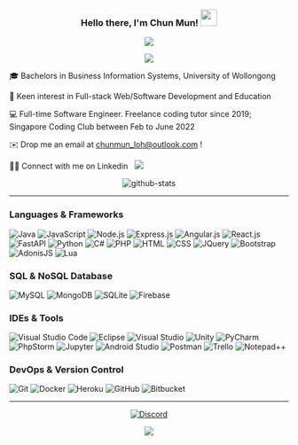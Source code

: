 <p align="center">
  <h3 align="center">Hello there, I'm Chun Mun! <img src="https://raw.githubusercontent.com/MartinHeinz/MartinHeinz/master/wave.gif" width="30px" height="30px"></h3>
</p>
<p align="center">
  <img src="https://readme-typing-svg.herokuapp.com/?font=consolas&center=true&duration=3000&color=5194f0&lines=I%27m%20a%20Fullstack%20Developer,;%20a%20Programming%20Tutor,;%20a%20Freelancer,;and%20a%20Lifelong%20Learner!">
</p>
<p align="center">
  <img src="https://komarev.com/ghpvc/?username=cmsamaaa" />
</p>

🎓 Bachelors in Business Information Systems, University of Wollongong

👀 Keen interest in Full-stack Web/Software Development and Education

💻 Full-time Software Engineer. Freelance coding tutor since 2019; Singapore Coding Club between Feb to June 2022

✉️ Drop me an email at chunmun_loh@outlook.com !

🤝🏻 Connect with me on Linkedin &nbsp; <a href="https://linkedin.com/in/lcm98" target="_blank">
  <img src="https://img.shields.io/badge/Loh%20Chun%20Mun-0077B5?style=for-the-badge&logo=linkedin&logoColor=white" />
</a>

<section>
  <div>
    <p align="center">
      <img src="https://github-readme-stats-sigma-five.vercel.app/api?username=cmsamaaa&show_icons=true&count_private=true&theme=github_dark" alt="github-stats" />
    </p>
  </div>
</section>

<hr>

<!-- [![Top Langs](https://github-readme-stats.vercel.app/api/top-langs/?username=cmsamaaa&layout=compact&count_private=false&theme=github_dark)](https://github.com/cmsamaaa/github-readme-stats) -->

### Languages & Frameworks
![Java](https://img.shields.io/badge/Java-ED8B00?style=for-the-badge&logo=oracle&logoColor=white) 
![JavaScript](https://img.shields.io/badge/JavaScript-323330?style=for-the-badge&logo=javascript&logoColor=F7DF1E) 
![Node.js](https://img.shields.io/badge/Node.js-43853D?style=for-the-badge&logo=node.js&logoColor=white) 
![Express.js](https://img.shields.io/badge/express.js-%23404d59.svg?style=for-the-badge&logo=express&logoColor=%2361DAFB) 
![Angular.js](https://img.shields.io/badge/Angular-DD0031?style=for-the-badge&logo=angular&logoColor=white)
![React.js](https://img.shields.io/badge/React-20232A?style=for-the-badge&logo=react&logoColor=61DAFB) 
![FastAPI](https://img.shields.io/badge/FastAPI-009688?style=for-the-badge&logo=FastAPI&logoColor=white) 
![Python](https://img.shields.io/badge/Python-FFD43B?style=for-the-badge&logo=python&logoColor=darkgreen) 
![C#](https://img.shields.io/badge/C%23-239120?style=for-the-badge&logo=c-sharp&logoColor=white) 
![PHP](https://img.shields.io/badge/php-%23777BB4.svg?style=for-the-badge&logo=php&logoColor=white) 
![HTML](https://img.shields.io/badge/HTML5-E34F26?style=for-the-badge&logo=html5&logoColor=white) 
![CSS](https://img.shields.io/badge/CSS3-1572B6?style=for-the-badge&logo=css3&logoColor=white) 
![JQuery](https://img.shields.io/badge/jQuery-0769AD?style=for-the-badge&logo=jquery&logoColor=white)
![Bootstrap](https://img.shields.io/badge/Bootstrap-563D7C?style=for-the-badge&logo=bootstrap&logoColor=white) 
![AdonisJS](https://img.shields.io/badge/adonisjs-%23220052.svg?style=for-the-badge&logo=adonisjs&logoColor=white)
![Lua](https://img.shields.io/badge/Lua-2C2D72?style=for-the-badge&logo=lua&logoColor=white) 

### SQL & NoSQL Database
![MySQL](https://img.shields.io/badge/MySQL-00000F?style=for-the-badge&logo=mysql&logoColor=white) 
![MongoDB](https://img.shields.io/badge/MongoDB-white?style=for-the-badge&logo=mongodb&logoColor=4EA94B) 
![SQLite](https://img.shields.io/badge/SQLite-07405E?style=for-the-badge&logo=sqlite&logoColor=white) 
![Firebase](https://img.shields.io/badge/firebase-%23039BE5.svg?style=for-the-badge&logo=firebase) 

### IDEs & Tools
![Visual Studio Code](https://img.shields.io/badge/Visual_Studio_Code-0078D4?style=for-the-badge&logo=visual%20studio%20code&logoColor=white) 
![Eclipse](https://img.shields.io/badge/Eclipse-2C2255?style=for-the-badge&logo=eclipse&logoColor=white) 
![Visual Studio](https://img.shields.io/badge/Visual_Studio-5C2D91?style=for-the-badge&logo=visual%20studio&logoColor=white) 
![Unity](https://img.shields.io/badge/Unity-100000?style=for-the-badge&logo=unity&logoColor=white) 
![PyCharm](https://img.shields.io/badge/PyCharm-000000.svg?style=for-the-badge&logo=PyCharm&logoColor=white&color=21d189) 
![PhpStorm](https://img.shields.io/badge/PhpStorm-000000.svg?style=for-the-badge&logo=PhpStorm&logoColor=white&color=8d51f5)
![Jupyter](https://img.shields.io/badge/Jupyter-%23F37626.svg?style=for-the-badge&logo=Jupyter&logoColor=white) 
![Android Studio](https://img.shields.io/badge/Android_Studio-3DDC84?style=for-the-badge&logo=android-studio&logoColor=white) 
![Postman](https://img.shields.io/badge/Postman-FF6C37?style=for-the-badge&logo=Postman&logoColor=white) 
![Trello](https://img.shields.io/badge/Trello-%23026AA7.svg?style=for-the-badge&logo=Trello&logoColor=white) 
![Notepad++](https://img.shields.io/badge/Notepad++-90E59A.svg?style=for-the-badge&logo=notepad%2B%2B&logoColor=black) 
 
### DevOps & Version Control
![Git](https://img.shields.io/badge/Git-F1502F?style=for-the-badge&logo=git&logoColor=white) 
![Docker](https://img.shields.io/badge/Docker-2CA5E0?style=for-the-badge&logo=docker&logoColor=white)
![Heroku](https://img.shields.io/badge/Heroku-430098?style=for-the-badge&logo=heroku&logoColor=white)
![GitHub](https://img.shields.io/badge/GitHub-100000?style=for-the-badge&logo=github&logoColor=white) 
![Bitbucket](https://img.shields.io/badge/bitbucket-%230047B3.svg?style=for-the-badge&logo=bitbucket&logoColor=white)

<hr>

<section>
  <div>
    <p align="center">
      <a href="https://discord.com/users/156065550894628864"><img src="https://lanyard.cnrad.dev/api/156065550894628864" alt="Discord" /></a>
    </p>
    <p align="center">
      <img src="https://komarev.com/ghpvc/?username=cmsamaaa" />
    </p>
  </div>
</section>
